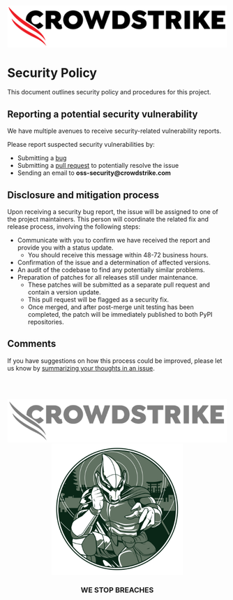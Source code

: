 ![CrowdStrike Falcon](https://raw.githubusercontent.com/CrowdStrike/falconpy/main/docs/asset/cs-logo.png)

# Security Policy

This document outlines security policy and procedures for this project.

## Reporting a potential security vulnerability

We have multiple avenues to receive security-related vulnerability reports.

Please report suspected security vulnerabilities by:

+ Submitting a [bug](https://github.com/CrowdStrike/cs-azure-integration-bicep/issues/new/)
+ Submitting a [pull request](https://github.com/CrowdStrike/cs-azure-integration-bicep/pulls) to potentially resolve the issue
+ Sending an email to __oss-security@crowdstrike.com__

## Disclosure and mitigation process

Upon receiving a security bug report, the issue will be assigned to one of the project maintainers. This person will coordinate the related fix and release
process, involving the following steps:

+ Communicate with you to confirm we have received the report and provide you with a status update.
  + You should receive this message within 48-72 business hours.
+ Confirmation of the issue and a determination of affected versions.
+ An audit of the codebase to find any potentially similar problems.
+ Preparation of patches for all releases still under maintenance.
  + These patches will be submitted as a separate pull request and contain a version update.
  + This pull request will be flagged as a security fix.
  + Once merged, and after post-merge unit testing has been completed, the patch will be immediately published to both PyPI repositories.

## Comments

If you have suggestions on how this process could be improved, please let us know by [summarizing your thoughts in an issue](https://github.com/CrowdStrike/cs-azure-integration-bicep/issues/new/).

<BR/><BR/>

<p align="center"><img src="https://raw.githubusercontent.com/CrowdStrike/falconpy/main/docs/asset/cs-logo-footer.png"><BR/><img width="300px" src="https://raw.githubusercontent.com/CrowdStrike/falconpy/main/docs/asset/adversary-goblin-panda.png"></P>
<h3><P align="center">WE STOP BREACHES</P></h3>
